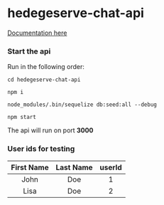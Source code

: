 # hedegeserve-chat-api

[Documentation here](https://documenter.getpostman.com/view/9506765/SW7XZUXy)

### Start the api
Run in the following order:

`cd hedegeserve-chat-api`

`npm i`

`node_modules/.bin/sequelize db:seed:all --debug`

`npm start`

The api will run on port **3000**

### User ids for testing

| First Name        | Last Name           | userId |
| :-------------: 	|:-------------:      | :-----:|
| John		      	| Doe			 	  | 1	   |
| Lisa				| Doe		      	  | 2 	   |
